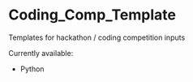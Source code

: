 # Coding_Comp_Template
Templates for hackathon / coding competition inputs

Currently available:
- Python
